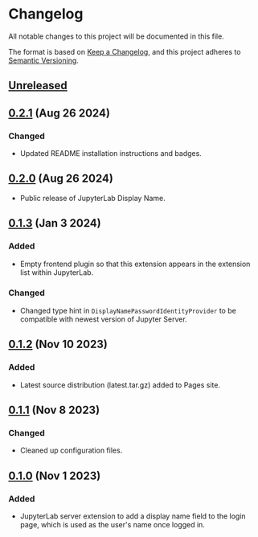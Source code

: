 # Changelog

All notable changes to this project will be documented in this file.

The format is based on [Keep a Changelog](https://keepachangelog.com/en/1.1.0/), and this
project adheres to [Semantic Versioning](https://semver.org/spec/v2.0.0.html).

## [Unreleased]

## [0.2.1] (Aug 26 2024)

### Changed

- Updated README installation instructions and badges.

## [0.2.0] (Aug 26 2024)

- Public release of JupyterLab Display Name.

## [0.1.3] (Jan 3 2024)

### Added

- Empty frontend plugin so that this extension appears in the extension list within
  JupyterLab.

### Changed

- Changed type hint in `DisplayNamePasswordIdentityProvider` to be compatible with newest
  version of Jupyter Server.

## [0.1.2] (Nov 10 2023)

### Added

- Latest source distribution (latest.tar.gz) added to Pages site.

## [0.1.1] (Nov 8 2023)

### Changed

- Cleaned up configuration files.

## [0.1.0] (Nov 1 2023)

### Added

- JupyterLab server extension to add a display name field to the login page, which is used
  as the user's name once logged in.

[unreleased]: https://github.com/PainterQubits/jupyterlab-display-name/compare/v0.2.1...main
[0.2.1]: https://github.com/PainterQubits/jupyterlab-display-name/releases/tag/v0.2.1
[0.2.0]: https://github.com/PainterQubits/jupyterlab-display-name/releases/tag/v0.2.0
[0.1.3]: https://github.com/PainterQubits/jupyterlab-display-name/releases/tag/v0.1.3
[0.1.2]: https://github.com/PainterQubits/jupyterlab-display-name/releases/tag/v0.1.2
[0.1.1]: https://github.com/PainterQubits/jupyterlab-display-name/releases/tag/v0.1.1
[0.1.0]: https://github.com/PainterQubits/jupyterlab-display-name/releases/tag/v0.1.0
